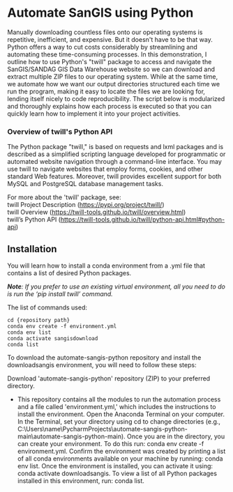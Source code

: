 # Automate SanGIS using Python  
Manually downloading countless files onto our operating systems is repetitive, inefficient, and expensive. But it doesn't have to be that way. Python offers a way to cut costs considerably by streamlining and automating these time-consuming processes. In this demonstration, I outline how to use Python's "twill" package to access and navigate the SanGIS/SANDAG GIS Data Warehouse website so we can download and extract multiple ZIP files to our operating system. While at the same time, we automate how we want our output directories structured each time we run the program, making it easy to locate the files we are looking for, lending itself nicely to code reproducibility. The script below is modularized and thoroughly explains how each process is executed so that you can quickly learn how to implement it into your project activities.

### Overview of twill's Python API ###  
The Python package "twill," is based on requests and lxml packages and is described as a simplified scripting language developed for programmatic or automated website navigation through a command-line interface. You may use twill to navigate websites that employ forms, cookies, and other standard Web features. Moreover, twill provides excellent support for both MySQL and PostgreSQL database management tasks.

For more about the 'twill' package, see:  
twill Project Description (https://pypi.org/project/twill/)  
twill Overview (https://twill-tools.github.io/twill/overview.html)  
twill’s Python API (https://twill-tools.github.io/twill/python-api.html#python-api)

## Installation

You will learn how to install a conda environment from a .yml file that contains a list of desired Python packages.

*__Note__: If you prefer to use an existing virtual environment, all you need to do is run the ‘pip install twill’ command.*

The list of commands used:
````
cd {repository path}
conda env create -f environment.yml
conda env list
conda activate sangisdownload
conda list
````
To download the automate-sangis-python repository and install the downloadsangis environment, you will need to follow these steps:

Download 'automate-sangis-python' repository (ZIP) to your preferred directory.
- This repository contains all the modules to run the automation process and a file called 'environment.yml,' which includes the instructions to install the environment.
Open the Anaconda Terminal on your computer.
 In the Terminal, set your directory using cd to change directories (e.g., C:\Users\name\PycharmProjects\automate-sangis-python-main\automate-sangis-python-main).
Once you are in the directory, you can create your environment. To do this run: 
conda env create -f environment.yml.
 Confirm the environment was created by printing a list of all conda environments available on your machine by running: conda env list.
Once the environment is installed, you can activate it using:  conda activate downloadsangis.
 To view a list of all Python packages installed in this environment, run: conda list.
